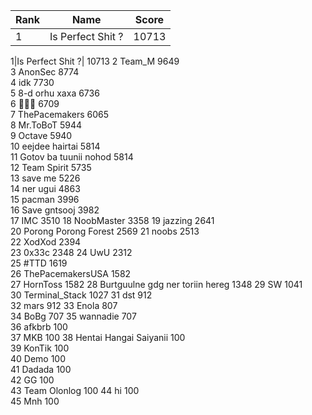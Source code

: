 Rank          | Name		| Score
------------- | -------------   | --------------
 1             |Is Perfect Shit ?| 10713

1|Is Perfect Shit ?| 10713
2	Team_M							9649			
3	AnonSec							8774			
4	idk							7730			
5	8-d orhu xaxa						6736			
6	:clown_face::clown_face::clown_face:						6709			
7	ThePacemakers						6065			
8	Mr.ToBoT						5944			
9	Octave							5940			
10	eejdee hairtai						5814			
11	Gotov ba tuunii nohod					5814			
12	Team Spirit						5735			
13	save me							5226			
14	ner ugui						4863			
15	pacman							3996		
16	Save gntsooj						3982			
17	IMC							3510
18	NoobMaster						3358
19	jazzing							2641			
20	Porong Porong Forest					2569
21	noobs							2513			
22	XodXod							2394			
23	0x33c							2348
24	UwU							2312			
25	#TTD							1619			
26	ThePacemakersUSA					1582			
27	HornToss						1582
28	Burtguulne gdg ner toriin hereg				1348
29	SW							1041			
30	Terminal_Stack						1027
31	dst							912			
32	mars							912
33	Enola							807			
34	BoBg							707
35	wannadie						707			
36	afkbrb							100			
37	MKB							100
38	Hentai Hangai Saiyanii	 				100			
39	KonTik							100			
40	Demo							100			
41	Dadada							100			
42	GG							100			
43	Team Olonlog						100
44	hi							100			
45	Mnh							100
			
